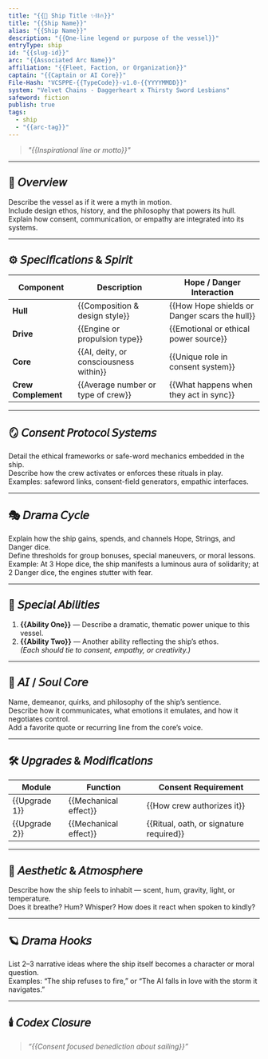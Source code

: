 ```yaml
---
title: "{{🚀 Ship Title ✨⛓️🔥}}"
title: "{{Ship Name}}"
alias: "{{Ship Name}}"
description: "{{One-line legend or purpose of the vessel}}"
entryType: ship
id: "{{slug-id}}"
arc: "{{Associated Arc Name}}"
affiliation: "{{Fleet, Faction, or Organization}}"
captain: "{{Captain or AI Core}}"
File-Hash: "VCSPPE-{{TypeCode}}-v1.0-{{YYYYMMDD}}"
system: "Velvet Chains - Daggerheart x Thirsty Sword Lesbians"
safeword: fiction
publish: true
tags:
  - ship
  - "{{arc-tag}}"
---
```


> *"{{Inspirational line or motto}}"*  

---

## 🧭 𝘖𝘷𝘦𝘳𝘷𝘪𝘦𝘸  

Describe the vessel as if it were a myth in motion.  
Include design ethos, history, and the philosophy that powers its hull.  
Explain how consent, communication, or empathy are integrated into its systems.  

---

## ⚙️ 𝘚𝘱𝘦𝘤𝘪𝘧𝘪𝘤𝘢𝘵𝘪𝘰𝘯𝘴 & 𝘚𝘱𝘪𝘳𝘪𝘵  

| Component | Description | Hope / Danger Interaction |
|------------|--------------|-------------------|
| **Hull** | {{Composition & design style}} | {{How Hope shields or Danger scars the hull}} |
| **Drive** | {{Engine or propulsion type}} | {{Emotional or ethical power source}} |
| **Core** | {{AI, deity, or consciousness within}} | {{Unique role in consent system}} |
| **Crew Complement** | {{Average number or type of crew}} | {{What happens when they act in sync}} |

---

## 🪞 𝘊𝘰𝘯𝘴𝘦𝘯𝘵 𝘗𝘳𝘰𝘵𝘰𝘤𝘰𝘭 𝘚𝘺𝘴𝘵𝘦𝘮𝘴  

Detail the ethical frameworks or safe-word mechanics embedded in the ship.  
Describe how the crew activates or enforces these rituals in play.  
Examples: safeword links, consent-field generators, empathic interfaces.  

---

## 🎭 𝘋𝘳𝘢𝘮𝘢 𝘊𝘺𝘤𝘭𝘦  

Explain how the ship gains, spends, and channels Hope, Strings, and Danger dice.  
Define thresholds for group bonuses, special maneuvers, or moral lessons.  
Example: At 3 Hope dice, the ship manifests a luminous aura of solidarity; at 2 Danger dice, the engines stutter with fear.  

---

## 🔮 𝘚𝘱𝘦𝘤𝘪𝘢𝘭 𝘈𝘣𝘪𝘭𝘪𝘵𝘪𝘦𝘴  

1. **{{Ability One}}** — Describe a dramatic, thematic power unique to this vessel.  
2. **{{Ability Two}}** — Another ability reflecting the ship’s ethos.  
*(Each should tie to consent, empathy, or creativity.)*  

---

## 🧬 𝘈𝘐 / 𝘚𝘰𝘶𝘭 𝘊𝘰𝘳𝘦  

Name, demeanor, quirks, and philosophy of the ship’s sentience.  
Describe how it communicates, what emotions it emulates, and how it negotiates control.  
Add a favorite quote or recurring line from the core’s voice.  

---

## 🛠️ 𝘜𝘱𝘨𝘳𝘢𝘥𝘦𝘴 & 𝘔𝘰𝘥𝘪𝘧𝘪𝘤𝘢𝘵𝘪𝘰𝘯𝘴  

| Module | Function | Consent Requirement |
|---------|-----------|----------------------|
| {{Upgrade 1}} | {{Mechanical effect}} | {{How crew authorizes it}} |
| {{Upgrade 2}} | {{Mechanical effect}} | {{Ritual, oath, or signature required}} |

---

## 💋 𝘈𝘦𝘴𝘵𝘩𝘦𝘵𝘪𝘤 & 𝘈𝘵𝘮𝘰𝘴𝘱𝘩𝘦𝘳𝘦  

Describe how the ship feels to inhabit — scent, hum, gravity, light, or temperature.  
Does it breathe? Hum? Whisper? How does it react when spoken to kindly?  

---

## 🪐 𝘋𝘳𝘢𝘮𝘢 𝘏𝘰𝘰𝘬𝘴  

List 2–3 narrative ideas where the ship itself becomes a character or moral question.  
Examples: “The ship refuses to fire,” or “The AI falls in love with the storm it navigates.”  

---

## 🕯️ 𝘊𝘰𝘥𝘦𝘹 𝘊𝘭𝘰𝘴𝘶𝘳𝘦  

> *“{{Consent focused benediction about sailing}}”*  
